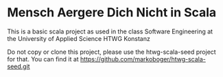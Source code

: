 # Mensch Aergere Dich Nicht in Scala

This is a basic scala project as used in the class Software Engineering at the University of Applied Science HTWG Konstanz

Do not copy or clone this project, please use the htwg-scala-seed project for that. You can find it at https://github.com/markoboger/htwg-scala-seed.git
